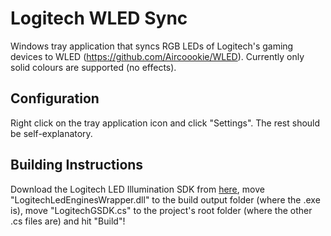 # Logitech WLED Sync

Windows tray application that syncs RGB LEDs of Logitech's gaming devices to WLED (https://github.com/Aircoookie/WLED). Currently only solid colours are supported (no effects).

## Configuration

Right click on the tray application icon and click "Settings". The rest should be self-explanatory.


## Building Instructions

Download the Logitech LED Illumination SDK from [here](https://www.logitechg.com/en-us/innovation/developer-lab.html), move "LogitechLedEnginesWrapper.dll" to the build output folder (where the .exe is), move "LogitechGSDK.cs" to the project's root folder (where the other .cs files are) and hit "Build"!